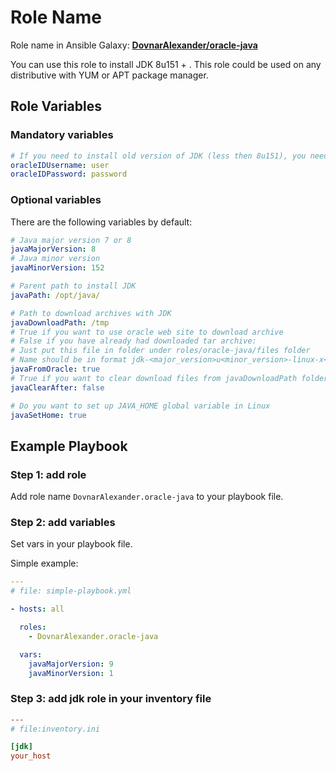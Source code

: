 Role Name
=========

Role name in Ansible Galaxy: **[DovnarAlexander/oracle-java](https://galaxy.ansible.com/DovnarAlexander/oracle-java)**

You can use this role to install JDK 8u151 + .
This role could be used on any distributive with YUM or APT package manager.

Role Variables
--------------
### Mandatory variables

```yaml
# If you need to install old version of JDK (less then 8u151), you need specify valid Oracle ID credentials.
oracleIDUsername: user
oracleIDPassword: password
```

### Optional variables

There are the following variables by default:

```yaml
# Java major version 7 or 8
javaMajorVersion: 8
# Java minor version
javaMinorVersion: 152

# Parent path to install JDK
javaPath: /opt/java/

# Path to download archives with JDK
javaDownloadPath: /tmp
# True if you want to use oracle web site to download archive
# False if you have already had downloaded tar archive:
# Just put this file in folder under roles/oracle-java/files folder
# Name should be in format jdk-<major_version>u<minor_version>-linux-x<64_or_86>.tar.gz
javaFromOracle: true
# True if you want to clear download files from javaDownloadPath folder
javaClearAfter: false

# Do you want to set up JAVA_HOME global variable in Linux
javaSetHome: true
```

Example Playbook
----------------

### Step 1: add role

Add role name `DovnarAlexander.oracle-java` to your playbook file.

### Step 2: add variables

Set vars in your playbook file.

Simple example:

```yaml
---
# file: simple-playbook.yml

- hosts: all

  roles:
    - DovnarAlexander.oracle-java

  vars:
    javaMajorVersion: 9
    javaMinorVersion: 1
```

### Step 3: add jdk role in your inventory file

```ini
---
# file:inventory.ini

[jdk]
your_host

```